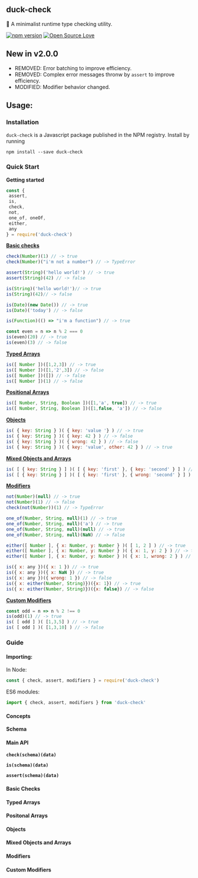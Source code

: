 ## duck-check

🦆 A minimalist runtime type checking utility.

[![npm version](https://badge.fury.io/js/duck-check.svg)](https://badge.fury.io/js/duck-check)
[![Open Source Love](https://badges.frapsoft.com/os/mit/mit.svg?v=102)](https://github.com/ellerbrock/open-source-badge/)

## New in v2.0.0
- REMOVED: Error batching to improve efficiency.
- REMOVED: Complex error messages thronw by `assert` to improve efficiency.
- MODIFIED: Modifier behavior changed. 

## Usage:
### Installation
`duck-check` is a Javascript package published in the NPM registry. Install by running
```
npm install --save duck-check
```

### Quick Start

**Getting started**

```js
const { 
 assert, 
 is, 
 check, 
 not, 
 one_of, oneOf,
 either, 
 any 
} = require('duck-check')
```

**[Basic checks](#basic-checks)**

```js
check(Number)(1) // -> true
check(Number)("i'm not a number") // -> TypeError

assert(String)('hello world!') // -> true
assert(String)(42) // -> false

is(String)('hello world!')// -> true
is(String)(42)// -> false

is(Date)(new Date()) // -> true
is(Date)('today') // -> false

is(Function)(() => "i'm a function") // -> true

const even = n => n % 2 === 0
is(even)(20) // -> true
is(even)(3) // -> false
```

**[Typed Arrays](#typed-arrays)**

```js
is([ Number ])([1,2,3]) // -> true
is([ Number ])([1,'2',3]) // -> false
is([ Number ])([]) // -> false
is([ Number ])(1) // -> false
```

**[Positional Arrays](#positional-arrays)**

```js
is([ Number, String, Boolean ])([1,'a', true]) // -> true
is([ Number, String, Boolean ])([1,false, 'a']) // -> false
```

**[Objects](#objects)**

```js
is( { key: String } )( { key: 'value '} ) // -> true
is( { key: String } )( { key: 42 } ) // -> false
is( { key: String } )( { wrong: 42 } ) // -> false
is( { key: String } )( { key: 'value', other: 42 } ) // -> true
```

**[Mixed Objects and Arrays](#midxed-objects-and-arrays)**

```js
is( [ { key: String } ] )( [ { key: 'first' }, { key: 'second' } ] ) // -> true
is( [ { key: String } ] )( [ { key: 'first' }, { wrong: 'second' } ] ) // -> false
```

**[Modifiers](#modifiers)**

```js
not(Number)(null) // -> true
not(Number)(1) // -> false
check(not(Number))(1) // -> TypeError

one_of(Number, String, null)(1) // -> true
one_of(Number, String, null)('a') // -> true
one_of(Number, String, null)(null) // -> true
one_of(Number, String, null)(NaN) // -> false

either([ Number ], { x: Number, y: Number } )( [ 1, 2 ] ) // -> true
either([ Number ], { x: Number, y: Number } )( { x: 1, y: 2 } ) // -> true
either([ Number ], { x: Number, y: Number } )( { x: 1, wrong: 2 } ) // -> false

is({ x: any })({ x: 1 }) // -> true
is({ x: any })({ x: NaN }) // -> true
is({ x: any })({ wrong: 1 }) // -> false
is({ x: either(Number, String)})({x: 1}) // -> true
is({ x: either(Number, String)})({x: false}) // -> false
```

**[Custom Modifiers](#custom-modifiers)**

```js
const odd = n => n % 2 !== 0
is(odd)(1) // -> true
is( [ odd ] )( [1,3,5] ) // -> true
is( [ odd ] )( [1,3,10] ) // -> false
```

### Guide
#### Importing:

In Node:
```js
const { check, assert, modifiers } = require('duck-check')
```

ES6 modules:

```js
import { check, assert, modifiers } from 'duck-check'
```

#### Concepts

**Schema**

#### Main API

**`check(schema)(data)`**

**`is(schema)(data)`**

**`assert(schema)(data)`**

#### Basic Checks

#### Typed Arrays

#### Positonal Arrays

#### Objects

#### Mixed Objects and Arrays

#### Modifiers 

#### Custom Modifiers 
